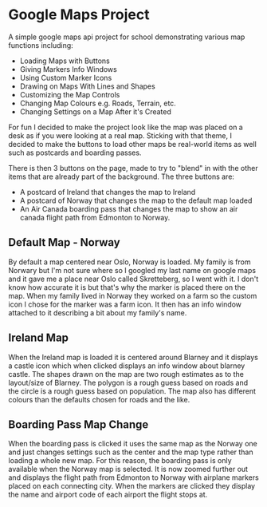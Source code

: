# Google Maps Project
A simple google maps api project for school demonstrating various map functions including:
<ul>
  <li>Loading Maps with Buttons</li>
  <li>Giving Markers Info Windows</li>
  <li>Using Custom Marker Icons</li>
  <li>Drawing on Maps With Lines and Shapes</li>
  <li>Customizing the Map Controls</li>
  <li>Changing Map Colours e.g. Roads, Terrain, etc.</li>
  <li>Changing Settings on a Map After it's Created</li>
</ul>
For fun I decided to make the project look like the map was placed on a desk as if you were looking at a real map. Sticking with that theme, I decided to make the buttons to load other maps be real-world items as well such as postcards and boarding passes.

There is then 3 buttons on the page, made to try to "blend" in with the other items that are already part of the background. The three buttons are:
<ul>
  <li>A postcard of Ireland that changes the map to Ireland</li>
  <li>A postcard of Norway that changes the map to the default map loaded</li>
  <li>An Air Canada boarding pass that changes the map to show an air canada flight path from Edmonton to Norway.</li>
</ul>

<h2>Default Map - Norway</h2>
By default a map centered near Oslo, Norway is loaded. My family is from Norwary but I'm not sure where so I googled my last name on google maps and it gave me a place near Oslo called Skretteberg, so I went with it. I don't know how accurate it is but that's why the marker is placed there on the map. When my family lived in Norway they worked on a farm so the custom icon I chose for the marker was a farm icon. It then has an info window attached to it describing a bit about my family's name. 

<h2>Ireland Map</h2>
When the Ireland map is loaded it is centered around Blarney and it displays a castle icon which when clicked displays an info window about blarney castle. The shapes drawn on the map are two rough estimates as to the layout/size of Blarney. The polygon is a rough guess based on roads and the circle is a rough guess based on population. The map also has different colours than the defaults chosen for roads and the like.
<h2>Boarding Pass Map Change</h2>
When the boarding pass is clicked it uses the same map as the Norway one and just changes settings such as the center and the map type rather than loading a whole new map. For this reason, the boarding pass is only available when the Norway map is selected. It is now zoomed further out and displays the flight path from Edmonton to Norway with airplane markers placed on each connecting city. When the markers are clicked they display the name and airport code of each airport the flight stops at.
